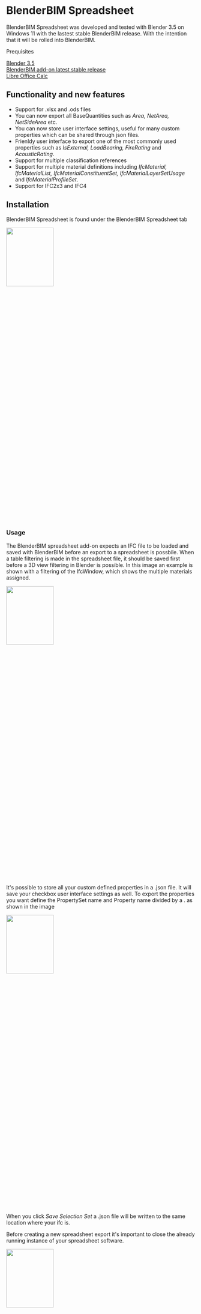 # BlenderBIM Spreadsheet

BlenderBIM Spreadsheet was developed and tested with Blender 3.5 on Windows 11 with the lastest stable BlenderBIM release.
With the intention that it will be rolled into BlenderBIM.

Prequisites

[Blender 3.5](https://www.blender.org/download/)\
[BlenderBIM add-on latest stable release](https://blenderbim.org/download.html)\
[Libre Office Calc](https://www.libreoffice.org/download/download-libreoffice/)

## Functionality and new features

- Support for .xlsx and .ods files
- You can now export all BaseQuantities such as *Area, NetArea, NetSideArea* etc.
- You can now store  user interface settings, useful for many custom properties which can be shared through json files.
- Frienldy user interface to export one of the most commonly used properties such as *IsExternal, LoadBearing, FireRating* and *AcousticRating*.
- Support for multiple classification references
- Support for multiple material definitions including *IfcMaterial, IfcMaterialList, IfcMaterialConstituentSet, IfcMaterialLayerSetUsage* and *IfcMaterialProfileSet*.
- Support for IFC2x3 and IFC4

## Installation

BlenderBIM Spreadsheet is found under the BlenderBIM Spreadsheet tab

<img src="https://user-images.githubusercontent.com/14906760/229779615-69e27c38-6eee-4c05-8eea-5144d3deb2f0.png"  width="50%" height="20%">

### Usage

The BlenderBIM spreadsheet add-on expects an IFC file to be loaded and saved with BlenderBIM before an export to a spreadsheet is possbile.
When a table filtering is made in the spreadsheet file, it should be saved first before a 3D view filtering in Blender is possible.
In this image an example is shown with a filtering of the IfcWindow, which shows the multiple materials assigned.

<img src="https://user-images.githubusercontent.com/14906760/229783041-59dfa666-82ae-4b44-ad37-0477da0c4638.png"  width="50%" height="20%">

It's possible to store all your custom defined properties in a .json file. It will save your checkbox user interface settings as well.
To export the properties you want define the PropertySet name and Property name divided by a . as shown in the image

<img src="https://user-images.githubusercontent.com/14906760/229784362-04d4a822-6c6b-4fd6-b3e3-73699b0f70cd.png"  width="50%" height="20%">

When you click *Save Selection Set* a .json file will be written to the same location where your ifc is.

Before creating a new spreadsheet export it's important to close the already running instance of your spreadsheet software.


<img src="[https://user-images.githubusercontent.com/14906760/229784362-04d4a822-6c6b-4fd6-b3e3-73699b0f70cd.png](https://user-images.githubusercontent.com/14906760/229786215-5cecb01f-3a56-4751-a6c6-3ba5c07151e5.png)"  width="50%" height="20%">

### Setup of Libre Office Calc
It's highly recommended to use Libre Office Calc when using .ods files. Experience learns MS excel does not always produce valid xml files which are used to parse the *GlobalId* to filter in a 3D View in Blender.

## Quickstart on creating your own custom Macro which creates an autofilter and table style

1. Press Record Macro
2. Select cell A1 and Press Ctrl+Shift+Down Arrow then Right Arrow
3. Go to > Format -> Autoformat Styles > Box List Blue > OK
4. Press Home
5. Press Ctrl + Shift + L
6. Stop Recording Macro and Save it
7. Go to Advanced to Uncheck > Java Runtime
8. Make the Macro a hotkey
